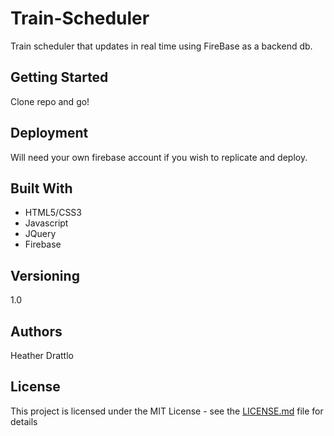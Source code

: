 # Train-Scheduler
Train scheduler that updates in real time using FireBase as a backend db. 

## Getting Started
Clone repo and go!


## Deployment

Will need your own firebase account if you wish to replicate and deploy.

## Built With

* HTML5/CSS3
* Javascript
* JQuery
* Firebase

## Versioning

1.0

## Authors

Heather Drattlo

## License

This project is licensed under the MIT License - see the [LICENSE.md](LICENSE.md) file for details


